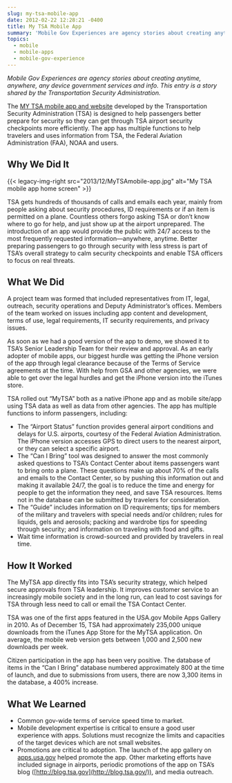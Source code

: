 ```yaml
---
slug: my-tsa-mobile-app
date: 2012-02-22 12:28:21 -0400
title: My TSA Mobile App
summary: 'Mobile Gov Experiences are agency stories about creating anytime, anywhere, any device government services and info. This entry is a story shared by the Transportation Security Administration about their MY TSA mobile app and website.'
topics:
  - mobile
  - mobile-apps
  - mobile-gov-experience
---
```


_Mobile Gov Experiences are agency stories about creating anytime, anywhere, any device government services and info. This entry is a story shared by the Transportation Security Administration._

The [MY TSA mobile app and website](http://apps.usa.gov/tsa-app/) developed by the Transportation Security Administration (TSA) is designed to help passengers better prepare for security so they can get through TSA airport security checkpoints more efficiently. The app has multiple functions to help travelers and uses information from TSA, the Federal Aviation Administration (FAA), NOAA and users.

## Why We Did It

{{< legacy-img-right src="2013/12/MyTSAmobile-app.jpg" alt="My TSA mobile app home screen" >}}

TSA gets hundreds of thousands of calls and emails each year, mainly from people asking about security procedures, ID requirements or if an item is permitted on a plane. Countless others forgo asking TSA or don&#8217;t know where to go for help, and just show up at the airport unprepared. The introduction of an app would provide the public with 24/7 access to the most frequently requested information—anywhere, anytime. Better preparing passengers to go through security with less stress is part of TSA&#8217;s overall strategy to calm security checkpoints and enable TSA officers to focus on real threats.

## What We Did

A project team was formed that included representatives from IT, legal, outreach, security operations and Deputy Administrator&#8217;s offices. Members of the team worked on issues including app content and development, terms of use, legal requirements, IT security requirements, and privacy issues.

As soon as we had a good version of the app to demo, we showed it to TSA&#8217;s Senior Leadership Team for their review and approval. As an early adopter of mobile apps, our biggest hurdle was getting the iPhone version of the app through legal clearance because of the Terms of Service agreements at the time. With help from GSA and other agencies, we were able to get over the legal hurdles and get the iPhone version into the iTunes store.

TSA rolled out &#8220;MyTSA&#8221; both as a native iPhone app and as mobile site/app using TSA data as well as data from other agencies. The app has multiple functions to inform passengers, including:

  * The “Airport Status” function provides general airport conditions and delays for U.S. airports, courtesy of the Federal Aviation Administration. The iPhone version accesses GPS to direct users to the nearest airport, or they can select a specific airport.
  * The “Can I Bring” tool was designed to answer the most commonly asked questions to TSA’s Contact Center about items passengers want to bring onto a plane. These questions make up about 70% of the calls and emails to the Contact Center, so by pushing this information out and making it available 24/7, the goal is to reduce the time and energy for people to get the information they need, and save TSA resources. Items not in the database can be submitted by travelers for consideration.
  * The &#8220;Guide&#8221; includes information on ID requirements; tips for members of the military and travelers with special needs and/or children; rules for liquids, gels and aerosols; packing and wardrobe tips for speeding through security; and information on traveling with food and gifts.
  * Wait time information is crowd-sourced and provided by travelers in real time.

## How It Worked

The MyTSA app directly fits into TSA&#8217;s security strategy, which helped secure approvals from TSA leadership. It improves customer service to an increasingly mobile society and in the long run, can lead to cost savings for TSA through less need to call or email the TSA Contact Center.

TSA was one of the first apps featured in the USA.gov Mobile Apps Gallery in 2010. As of December 15, TSA had approximately 235,000 unique downloads from the iTunes App Store for the MyTSA application. On average, the mobile web version gets between 1,000 and 2,500 new downloads per week.

Citizen participation in the app has been very positive. The database of items in the &#8220;Can I Bring&#8221; database numbered approximately 800 at the time of launch, and due to submissions from users, there are now 3,300 items in the database, a 400% increase.

## What We Learned

  * Common gov-wide terms of service speed time to market.
  * Mobile development expertise is critical to ensure a good user experience with apps. Solutions must recognize the limits and capacities of the target devices which are not small websites.
  * Promotions are critical to adoption. The launch of the app gallery on [apps.usa.gov](http://apps.usa.gov/) helped promote the app. Other marketing efforts have included signage in airports, periodic promotions of the app on TSA&#8217;s blog ([http://blog.tsa.gov](http://blog.tsa.gov/)), and media outreach.
